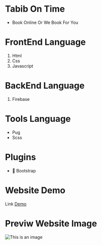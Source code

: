 # Tabib On Time



* Book Online Or We Book For You

# FrontEnd Language
1. Html
2. Css
3. Javascript

# BackEnd Language
1. Firebase

# Tools Language
* Pug
* Scss


# Plugins
* 👊 Bootstrap

# Website Demo
Link [Demo](https://learncodingeasy.github.io/tabibontime/dist/index.html)

# Previw Website Image
![This is an image](https://raw.githubusercontent.com/learncodingeasy/tabibontime/main/project/preview.png)
